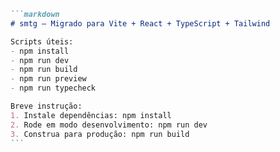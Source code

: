 ````markdown
```markdown
# smtg — Migrado para Vite + React + TypeScript + Tailwind

Scripts úteis:
- npm install
- npm run dev
- npm run build
- npm run preview
- npm run typecheck

Breve instrução:
1. Instale dependências: npm install
2. Rode em modo desenvolvimento: npm run dev
3. Construa para produção: npm run build
```
````